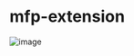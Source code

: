 # mfp-extension

![image](https://user-images.githubusercontent.com/9919546/61418898-1de64080-a8ca-11e9-9116-4a19a877be95.png)

